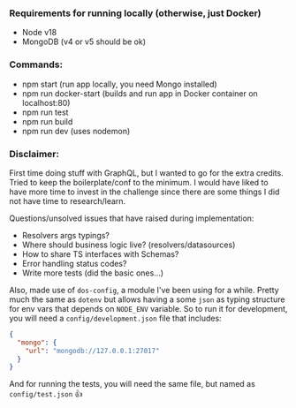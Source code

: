 ### Requirements for running locally (otherwise, just Docker)
* Node v18
* MongoDB (v4 or v5 should be ok)

### Commands:
* npm start (run app locally, you need Mongo installed)
* npm run docker-start (builds and run app in Docker container on localhost:80)
* npm run test
* npm run build
* npm run dev (uses nodemon)

### Disclaimer:
First time doing stuff with GraphQL, but I wanted to go for the extra credits.
Tried to keep the boilerplate/conf to the minimum.
I would have liked to have more time to invest in the challenge
since there are some things I did not have time to research/learn.

Questions/unsolved issues that have raised during implementation:

* Resolvers args typings?
* Where should business logic live? (resolvers/datasources)
* How to share TS interfaces with Schemas?
* Error handling status codes?
* Write more tests (did the basic ones...)

Also, made use of `dos-config`, a module I've been using for a while. Pretty much
the same as `dotenv` but allows having a some `json` as typing structure for env vars
that depends on `NODE_ENV` variable.
So to run it for development, you will need a `config/development.json` file that includes:
```json
{
  "mongo": {
    "url": "mongodb://127.0.0.1:27017"
  }
}

```
And for running the tests, you will need the same file, but named as `config/test.json` 👍
